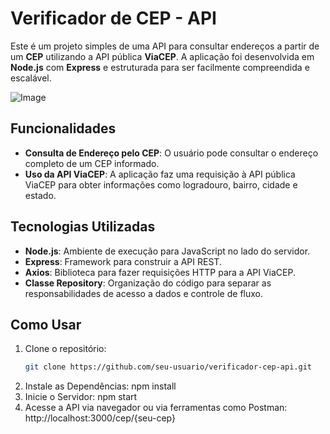# Verificador de CEP - API

Este é um projeto simples de uma API para consultar endereços a partir de um **CEP** utilizando a API pública **ViaCEP**. A aplicação foi desenvolvida em **Node.js** com **Express** e estruturada para ser facilmente compreendida e escalável.

![Image](https://github.com/user-attachments/assets/90965c07-7e4d-477a-9969-2c19779a8c2c)

## Funcionalidades

- **Consulta de Endereço pelo CEP**: O usuário pode consultar o endereço completo de um CEP informado.
- **Uso da API ViaCEP**: A aplicação faz uma requisição à API pública ViaCEP para obter informações como logradouro, bairro, cidade e estado.

## Tecnologias Utilizadas

- **Node.js**: Ambiente de execução para JavaScript no lado do servidor.
- **Express**: Framework para construir a API REST.
- **Axios**: Biblioteca para fazer requisições HTTP para a API ViaCEP.
- **Classe Repository**: Organização do código para separar as responsabilidades de acesso a dados e controle de fluxo.

## Como Usar

1. Clone o repositório:
   ```bash
   git clone https://github.com/seu-usuario/verificador-cep-api.git
 2. Instale as Dependências:
    npm install
 3. Inicie o Servidor:
   npm start
 4. Acesse a API via navegador ou via ferramentas como Postman:
   http://localhost:3000/cep/{seu-cep}
